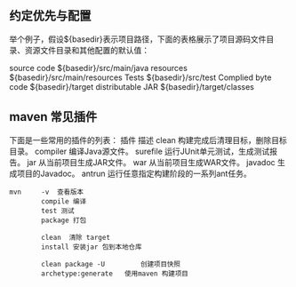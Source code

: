 
## 约定优先与配置

举个例子，假设${basedir}表示项目路径，下面的表格展示了项目源码文件目录、资源文件目录和其他配置的默认值：


source code	${basedir}/src/main/java
resources		${basedir}/src/main/resources
Tests			${basedir}/src/test
Complied byte code	${basedir}/target
distributable JAR	${basedir}/target/classes



## maven 常见插件

下面是一些常用的插件的列表：
插件		描述
clean		构建完成后清理目标，删除目标目录。
compiler	编译Java源文件。
surefile	运行JUnit单元测试，生成测试报告。
jar			从当前项目生成JAR文件。
war			从当前项目生成WAR文件。
javadoc	生成项目的Javadoc。
antrun		运行任意指定构建阶段的一系列ant任务。




```
mvn 	-v 	查看版本
		compile 编译
		test 测试
		package 打包
		
		clean  清除 target
		install 安装jar 包到本地仓库
		
		clean package -U		 创建项目快照
		archetype:generate   使用maven 构建项目
		

```